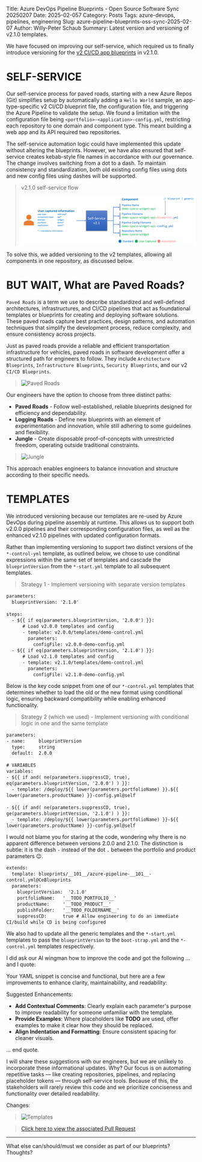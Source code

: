 Title: Azure DevOps Pipeline Blueprints - Open Source Software Sync 20250207
Date: 2025-02-057
Category: Posts
Tags: azure-devops, pipelines, engineering
Slug: azure-pipeline-blueprints-oss-sync-2025-02-07
Author: Willy-Peter Schaub
Summary: Latest version and versioning of v2.1.0 templates.

We have focused on improving our self-service, which required us to finally introduce versioning for the [v2 CI/CD app blueprints](https://github.com/WorkSafeBC-Common-Engineering/AzureDevOps.Automation.Pipeline.Templates.v2) in v2.1.0.

# SELF-SERVICE

Our self-service process for paved roads, starting with a new Azure Repos (Git) simplifies setup by automatically adding a ```Hello World``` sample, an app-type-specific v2 CI/CD blueprint file, the configuration file, and triggering the Azure Pipeline to validate the setup.  We found a limitation with the configuration file being ```<portfolio>-<application>-config.yml```, restricting each repository to one domain and component type. This meant building a web app and its API required two repositories. 

The self-service automation logic could have implemented this update without altering the blueprints. However, we have also ensured that self-service creates kebab-style file names in accordance with our governance. The change involves switching from a dot to a dash. To maintain consistency and standardization, both old existing config files using dots and new config files using dashes will be supported. 

>
> v2.1.0 self-service flow
>
> ![Self-Service](../images/azure-pipeline-blueprints-oss-sync-2025-02-07-01.png)

To solve this, we added versioning to the v2 templates, allowing all components in one repository, as discussed below.

# BUT WAIT, What are Paved Roads?

```Paved Roads``` is a term we use to describe standardized and well-defined architectures, infrastructures, and CI/CD pipelines that act as foundational templates or blueprints for creating and deploying software solutions. These paved roads capture best practices, design patterns, and automation techniques that simplify the development process, reduce complexity, and ensure consistency across projects.

Just as paved roads provide a reliable and efficient transportation infrastructure for vehicles, paved roads in software development offer a structured path for engineers to follow. They include ```Architecture Blueprints```, ```Infrastructure Blueprints```, ```Security Blueprints```, and our v2 ```CI/CD Blueprints```.

> ![Paved Roads](../images/azure-pipeline-blueprints-oss-sync-2025-02-07-02.png)

Our engineers have the option to choose from three distinct paths:

- **Paved Roads** - Follow well-established, reliable blueprints designed for efficiency and dependability.
- **Logging Roads** - Define new blueprints with an element of experimentation and innovation, while still adhering to some guidelines and flexibility.
- **Jungle** - Create disposable proof-of-concepts with unrestricted freedom, operating outside traditional constraints.

> ![Jungle](../images/azure-pipeline-blueprints-oss-sync-2025-02-07-03.png)

This approach enables engineers to balance innovation and structure according to their specific needs.

# TEMPLATES

We introduced versioning because our templates are re-used by Azure DevOps during pipeline assembly at runtime. This allows us to support both v2.0.0 pipelines and their corresponding configuration files, as well as the enhanced v2.1.0 pipelines with updated configuration formats.

Rather than implementing versioning to support two distinct versions of the ```*-control-yml``` template, as outlined below, we chose to use conditinal expressions within the same set of templates and cascade the ```blueprintVersion``` from the ```*-start.yml``` template to all subsequent templates.

> Strategy 1 - Implement versioning with separate version templates

```
parameters:
  blueprintVersion: '2.1.0'

steps:
  - ${{ if eq(parameters.blueprintVersion, '2.0.0') }}:
      # Load v2.0.0 templates and config
      - template: v2.0.0/templates/demo-control.yml
        parameters:
          configFile: v2.0.0-demo-config.yml
  - ${{ if eq(parameters.blueprintVersion, '2.1.0') }}:
      # Load v2.1.0 templates and config
      - template: v2.1.0/templates/demo-control.yml
        parameters:
          configFile: v2.1.0-demo-config.yml
```

Below is the key code snippet from one of our ```*-control.yml``` templates that determines whether to load the old or the new format using conditional logic, ensuring backward compatibility while enabling enhanced functionality. 

> Strategy 2 (which we used) - Implement versioning with conditional logic in one and the same template

```
parameters:
- name:     blueprintVersion
  type:     string
  default:  2.0.0

# VARIABLES
variables:
- ${{ if and( ne(parameters.suppressCD, true), eq(parameters.blueprintVersion, '2.0.0') ) }}:
  - template: /deploy/${{ lower(parameters.portfolioName) }}.${{ lower(parameters.productName) }}-config.yml@self

- ${{ if and( ne(parameters.suppressCD, true), ge(parameters.blueprintVersion, '2.1.0') ) }}:
  - template: /deploy/${{ lower(parameters.portfolioName) }}-${{ lower(parameters.productName) }}-config.yml@self
```

I would not blame you for staring at the code, wondering why there is no apparent difference between versions 2.0.0 and 2.1.0. The distinction is subtle: it is the dash ```-``` instead of the dot ```.``` between the portfolio and product parameters 😉.

```
extends:
  template: blueprints/__101__/azure-pipeline-__101__-control.yml@CeBlueprints
  parameters:
    blueprintVersion:  '2.1.0'
    portfolioName:   '__TODO_PORTFOLIO__'
    productName:     '__TODO_PRODUCT__'
    publishFolder:   '__TODO_FOLDERNAME__'
    suppressCD:      true # Allow engineering to do an immediate CI/build while CD is being configured
```

We also had to update all the generic templates and the ```*-start.yml``` templates to pass the ```blueprintVersion``` to the ```boot-strap.yml``` and the ```*-control.yml``` templates respectively.

I did ask our AI wingman how to improve the code and got the following ... and I quote:

Your YAML snippet is concise and functional, but here are a few improvements to enhance clarity, maintainability, and readability:

Suggested Enhancements:

- **Add Contextual Comments**: Clearly explain each parameter's purpose to improve readability for someone unfamiliar with the template.
- **Provide Examples**: Where placeholders like __TODO__ are used, offer examples to make it clear how they should be replaced.
- **Align Indentation and Formatting**: Ensure consistent spacing for cleaner visuals.

... end quote.

I will share these suggestions with our engineers, but we are unlikely to incorporate these informational updates. Why? Our focus is on automating repetitive tasks — like creating repositories, pipelines, and replacing placeholder tokens — through self-service tools. Because of this, the stakeholders will rarely review this code and we prioritize conciseness and functionality over detailed readability.

Changes:

> ![Templates](../images/azure-pipeline-blueprints-oss-sync-2025-02-07-04.png)

>
> [Click here to view the associated Pull Request](https://github.com/WorkSafeBC-Common-Engineering/AzureDevOps.Automation.Pipeline.Templates.v2/pull/33)
>

---

What else can/should/must we consider as part of our blueprints? Thoughts?
